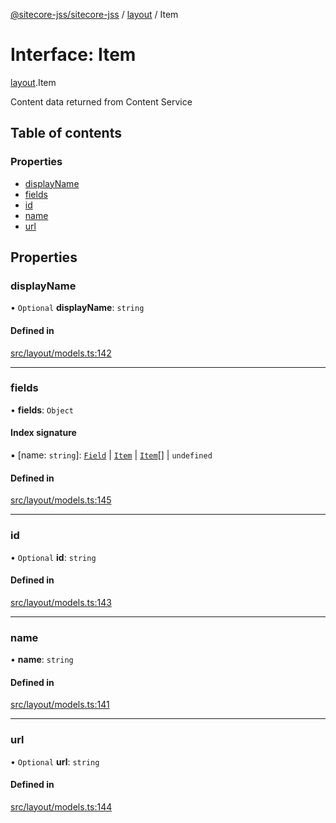 [@sitecore-jss/sitecore-jss](../README.md) / [layout](../modules/layout.md) / Item

# Interface: Item

[layout](../modules/layout.md).Item

Content data returned from Content Service

## Table of contents

### Properties

- [displayName](layout.Item.md#displayname)
- [fields](layout.Item.md#fields)
- [id](layout.Item.md#id)
- [name](layout.Item.md#name)
- [url](layout.Item.md#url)

## Properties

### displayName

• `Optional` **displayName**: `string`

#### Defined in

[src/layout/models.ts:142](https://github.com/Sitecore/jss/blob/0b8b1fca9/packages/sitecore-jss/src/layout/models.ts#L142)

---

### fields

• **fields**: `Object`

#### Index signature

▪ [name: `string`]: [`Field`](layout.Field.md) \| [`Item`](layout.Item.md) \| [`Item`](layout.Item.md)[] \| `undefined`

#### Defined in

[src/layout/models.ts:145](https://github.com/Sitecore/jss/blob/0b8b1fca9/packages/sitecore-jss/src/layout/models.ts#L145)

---

### id

• `Optional` **id**: `string`

#### Defined in

[src/layout/models.ts:143](https://github.com/Sitecore/jss/blob/0b8b1fca9/packages/sitecore-jss/src/layout/models.ts#L143)

---

### name

• **name**: `string`

#### Defined in

[src/layout/models.ts:141](https://github.com/Sitecore/jss/blob/0b8b1fca9/packages/sitecore-jss/src/layout/models.ts#L141)

---

### url

• `Optional` **url**: `string`

#### Defined in

[src/layout/models.ts:144](https://github.com/Sitecore/jss/blob/0b8b1fca9/packages/sitecore-jss/src/layout/models.ts#L144)
